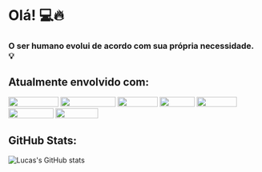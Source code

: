 # Olá! 💻🔥

### O ser humano evolui de acordo com sua própria necessidade. 💡

## Atualmente envolvido com:

<img src="https://img.shields.io/badge/-ReactJS-%2361DAFB?logo=react&logoColor=white&style=flat" width="100" height="20">
<img src="https://img.shields.io/badge/-JavaScript-%23F7DF1E?logo=javascript&logoColor=black&style=flat" width="110" height="20">
<img src="https://img.shields.io/badge/-HTML5-%23E34F26?logo=html5&logoColor=white&style=flat" width="80" height="20">
<img src="https://img.shields.io/badge/-CSS3-%231572B6?logo=css3&logoColor=white&style=flat" width="70" height="20">
<img src="https://img.shields.io/badge/-MySQL-%234479A1?logo=mysql&logoColor=white&style=flat" width="80" height="20">
<img src="https://img.shields.io/badge/-Node.js-%23339933?logo=node.js&logoColor=white&style=flat" width="90" height="20">
<img src="https://img.shields.io/badge/-Python-%233776AB?logo=python&logoColor=white&style=flat" width="85" height="20">

## GitHub Stats:

![Lucas's GitHub stats](https://github-readme-stats.vercel.app/api?username=lucaslpdacosta&show_icons=true&theme=radical)
